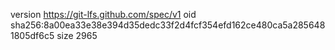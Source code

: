 version https://git-lfs.github.com/spec/v1
oid sha256:8a00ea33e38e394d35dedc33f2d4fcf354efd162ce480ca5a2856481805df6c5
size 2965
